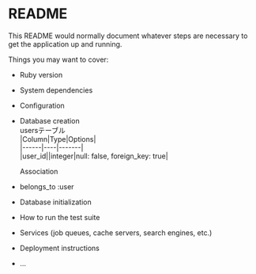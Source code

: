 # README

This README would normally document whatever steps are necessary to get the
application up and running.

Things you may want to cover:

* Ruby version

* System dependencies

* Configuration

* Database creation  
  usersテーブル  
|Column|Type|Options|  
|------|----|-------|  
|user_id||integer|null: false, foreign_key: true|  

  Association
- belongs_to :user  

* Database initialization

* How to run the test suite

* Services (job queues, cache servers, search engines, etc.)

* Deployment instructions

* ...
